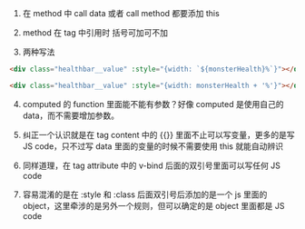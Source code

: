 1. 在 method 中 call data 或者 call method 都要添加 this

2. method 在 tag 中引用时 括号可加可不加

3. 两种写法

```html
<div class="healthbar__value" :style="{width: `${monsterHealth}%`}"></div>

<div class="healthbar__value" :style="{width: monsterHealth + '%'}"></div>
```

4. computed 的 function 里面能不能有参数？好像 computed 是使用自己的 data，而不需要增加参数。

5. 纠正一个认识就是在 tag content 中的 {{}} 里面不止可以写变量，更多的是写 JS code，只不过写 data 里面的变量的时候不需要使用 this 就能自动辨识

6. 同样道理，在 tag attribute 中的 v-bind 后面的双引号里面可以写任何 JS code

7. 容易混淆的是在 :style 和 :class 后面双引号后添加的是一个 js 里面的 object，这里牵涉的是另外一个规则，但可以确定的是 object 里面都是 JS code
